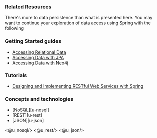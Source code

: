### Related Resources

There's more to data persistence than what is presented here. You may want to continue your exploration of data access using Spring with the following

### Getting Started guides

* [Accessing Relational Data][gs-relational-data-access]
* [Accessing Data with JPA][gs-accessing-data-jpa]
* [Accessing Data with Neo4j][gs-accessing-data-neo4j]

[gs-accessing-data-jpa]: /guides/gs/accessing-data-jpa/
[gs-relational-data-access]: /guides/gs/relational-data-access/
[gs-accessing-data-neo4j]: /guides/gs/accessing-data-neo4j/

### Tutorials

* [Designing and Implementing RESTful Web Services with Spring][tut-rest]

[tut-rest]: /guides/tutorials/rest

### Concepts and technologies

* [NoSQL][u-nosql]
* [REST][u-rest]
* [JSON][u-json]

<@u_nosql/>
<@u_rest/>
<@u_json/>
